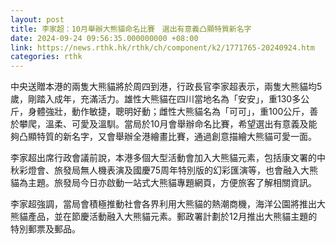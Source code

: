 ```yaml
---
layout: post
title: 李家超：10月舉辦大熊貓命名比賽　選出有意義凸顯特質新名字
date: 2024-09-24 09:56:35.000000000 +08:00
link: https://news.rthk.hk/rthk/ch/component/k2/1771765-20240924.htm
categories: rthk
---
```


中央送贈本港的兩隻大熊貓將於周四到港，行政長官李家超表示，兩隻大熊貓均5歲，剛踏入成年，充滿活力。雄性大熊貓在四川當地名為「安安」，重130多公斤，身體強壯，動作敏捷，聰明好動；雌性大熊貓名為「可可」，重100公斤，善於攀爬，溫柔、可愛及溫馴。當局於10月會舉辦命名比賽，希望選出有意義及能夠凸顯特質的新名字，又會舉辦全港繪畫比賽，通過創意描繪大熊貓可愛一面。

李家超出席行政會議前說，本港多個大型活動會加入大熊貓元素，包括康文署的中秋彩燈會、旅發局無人機表演及國慶75周年特別版的幻彩匯演等，也會融入大熊貓為主題。旅發局今日亦啟動一站式大熊貓專題網頁，方便旅客了解相關資訊。

李家超強調，當局會積極推動社會各界利用大熊貓的熱潮商機，海洋公園將推出大熊貓產品，並在節慶活動融入大熊貓元素。郵政署計劃於12月推出大熊貓主題的特別郵票及郵品。
